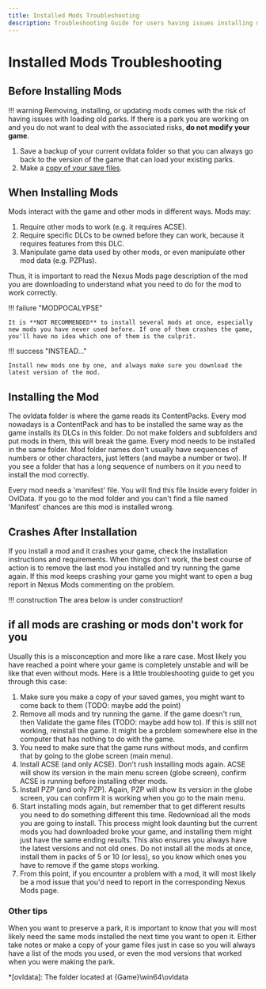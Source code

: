 ```yaml
---
title: Installed Mods Troubleshooting
description: Troubleshooting Guide for users having issues installing mods
---
```


# Installed Mods Troubleshooting

## Before Installing Mods

!!! warning 
    Removing, installing, or updating mods comes with the risk of having issues with loading old parks. If there is a park you are working on and you do not want to deal with the associated risks, **do not modify your game**.

1. Save a backup of your current ovldata folder so that you can always go back to the version of the game that can load your existing parks.
2. Make a [copy of your save files](#).

## When Installing Mods

Mods interact with the game and other mods in different ways. Mods may:

1. Require other mods to work (e.g. it requires ACSE).
2. Require specific DLCs to be owned before they can work, because it requires features from this DLC.
3. Manipulate game data used by other mods, or even manipulate other mod data (e.g. PZPlus).

Thus, it is important to read the Nexus Mods page description of the mod you are downloading to understand what you need to do for the mod to work correctly.

!!! failure "MODPOCALYPSE"

    It is **NOT RECOMMENDED** to install several mods at once, especially new mods you have never used before. If one of them crashes the game, you'll have no idea which one of them is the culprit. 
    
!!! success "INSTEAD..." 

    Install new mods one by one, and always make sure you download the latest version of the mod.


## Installing the Mod

The ovldata folder is where the game reads its ContentPacks. Every mod nowadays is a ContentPack and has to be installed the same way as the game installs its DLCs in this folder. Do not make folders and subfolders and put mods in them, this will break the game. Every mod needs to be installed in the same folder. 
Mod folder names don't usually have sequences of numbers or other characters, just letters (and maybe a number or two). If you see a folder that has a long sequence of numbers on it you need to install the mod correctly.

Every mod needs a 'manifest' file. You will find this file Inside every folder in OvlData. If you go to the mod folder and you can't find a file named 'Manifest' chances are this mod is installed wrong.

## Crashes After Installation

If you install a mod and it crashes your game, check the installation instructions and requirements. 
When things don't work, the best course of action is to remove the last mod you installed and try running the game again. If this mod keeps crashing your game you might want to open a bug report in Nexus Mods commenting on the problem.

!!! construction
    The area below is under construction!

## if all mods are crashing or mods don't work for you

Usually this is a misconception and more like a rare case. Most likely you have reached a point where your game is completely unstable and will be like that even without mods. Here is a little troubleshooting guide to get you through this case:

1. Make sure you make a copy of your saved games, you might want to come back to them (TODO: maybe add the point)
2. Remove all mods and try running the game. if the game doesn't run, then Validate the game files (TODO: maybe add how to). If this is still not working, reinstall the game. It might be a problem somewhere else in the computer that has nothing to do with the game.
3. You need to make sure that the game runs without mods, and confirm that by going to the globe screen (main menu).
4. Install ACSE (and only ACSE). Don't rush installing mods again. ACSE will show its version in the main menu screen (globe screen), confirm ACSE is running before installing other mods.
5. Install PZP (and only PZP). Again, PZP will show its version in the globe screen, you can confirm it is working when you go to the main menu.
6. Start installing mods again, but remember that to get different results you need to do something different this time. Redownload all the mods you are going to install. This process might look daunting but the current mods you had downloaded broke your game, and installing them might just have the same ending results. This also ensures you always have the latest versions and not old ones. Do not install all the mods at once, install them in packs of 5 or 10 (or less), so you know which ones you have to remove if the game stops working.
7. From this point, if you encounter a problem with a mod, it will most likely be a mod issue that you'd need to report in the corresponding Nexus Mods page.

### Other tips

When you want to preserve a park, it is important to know that you will most likely need the same mods installed the next time you want to open it. Either take notes or make a copy of your game files just in case so you will always have a list of the mods you used, or even the mod versions that worked when you were making the park.

*[ovldata]: The folder located at {Game}\win64\ovldata
